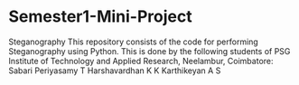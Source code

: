 # Semester1-Mini-Project
Steganography
This repository consists of the code for performing Steganography using Python.
This is done by the following students of PSG Institute of Technology and Applied Research, Neelambur, Coimbatore:
Sabari Periyasamy T
Harshavardhan K K
Karthikeyan A S
